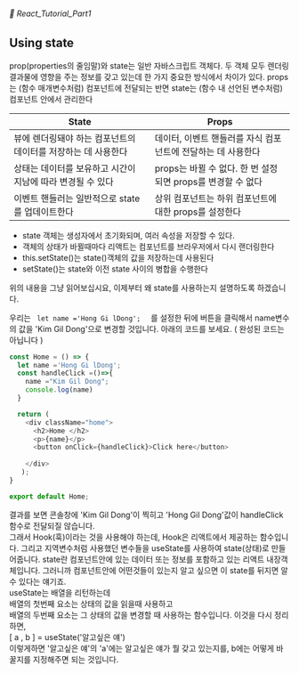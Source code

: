 ###### 🌵 React_Tutorial_Part1

## Using state 
prop(properties의 줄임말)와 state는 일반 자바스크립트 객체다. 두 객체 모두 렌더링 결과물에 영향을 주는 정보를 갖고 있는데 한 가지 중요한 방식에서 차이가 있다. props는 (함수 매개변수처럼) 컴포넌트에 전달되는 반면 state는 (함수 내 선언된 변수처럼) 컴포넌트 안에서 관리한다



|State | Props |
|------|--------|
| 뷰에 렌더링돼야 하는 컴포넌트의 데이터를 저장하는 데 사용한다 | 데이터, 이벤트 핸들러를 자식 컴포넌트에 전달하는 데 사용한다|
|상태는 데이터를 보유하고 시간이 지남에 따라 변경될 수 있다 | props는 바뀔 수 없다. 한 번 설정되면 props를 변경할 수 없다 |
|이벤트 핸들러는 일반적으로 state를 업데이트한다 | 상위 컴포넌트는 하위 컴포넌트에 대한 props를 설정한다 |

- state 객체는 생성자에서 초기화되며, 여러 속성을 저장할 수 있다.
- 객체의 상태가 바뀔때마다 리액트는 컴포넌트를 브라우저에서 다시 랜더링한다
- this.setState()는 state()객체의 값을 저장하는데 사용된다
- setState()는 state와 이전 state 사이의 병합을 수행한다   

위의 내용을 그냥 읽어보십시요, 이제부터 왜 state를 사용하는지 설명하도록 하겠습니다.  

우리는 ```  let name ='Hong Gi lDong';   ``` 를 설정한 뒤에 버튼을 클릭해서 name변수의 값을 'Kim Gil Dong'으로 변경할 것입니다.  아래의 코드를 보세요. ( 완성된 코드는 아닙니다 )  

``` javascript 
const Home = () => {
  let name ='Hong Gi lDong';
  const handleClick =()=>{
    name ="Kim Gil Dong";
    console.log(name)
  }

  return ( 
    <div className="home">
      <h2>Home </h2>
      <p>{name}</p>
      <button onClick={handleClick}>Click here</button> 
    
    </div>
   );
}

export default Home;
```  
결과를 보면 콘솔창에 'Kim Gil Dong'이 찍히고 'Hong Gil Dong'값이 handleClick함수로 전달되질 않습니다.  
그래서 Hook(훅)이라는 것을 사용해야 하는데,  Hook은 리액트에서 제공하는 함수입니다. 
그리고 지역변수처럼 사용했던 변수들을 useState를 사용하여 state(상태)로 만들어줍니다. state란 컴포넌트안에 있는 데이터 또는 정보를 포함하고 있는 리액트 내장객체입니다. 그러니까 컴포넌트안에 어떤것들이 있는지 알고 싶으면 이 state를 뒤지면 알수 있다는 얘기죠.   
useState는 배열을 리턴하는데  
배열의 첫번째 요소는 상태의 값을 읽을때 사용하고  
배열의 두번째 요소는 그 상태의 값을 변경할 때 사용하는 함수입니다. 이것을 다시 정리하면,  
[ a , b ] = useState('알고싶은 얘')   
이렇게하면 '알고싶은 얘'의 'a'에는 알고싶은 얘가 뭘 갖고 있는지를, b에는 어떻게 바꿀지를 지정해주면 되는 것입니다. 


